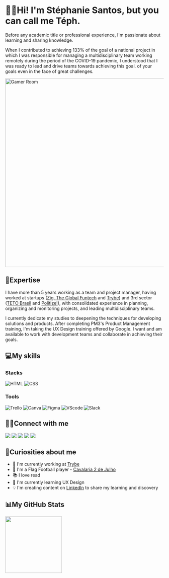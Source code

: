# 👋🏼Hi! I'm Stéphanie Santos, but you can call me Téph.

Before any academic title or professional experience, I'm passionate about learning and sharing knowledge.

When I contributed to achieving 133% of the goal of a national project in which I was responsible for managing a multidisciplinary team working remotely during the period of the COVID-19 pandemic, I understood that I was ready to lead and drive teams towards achieving this goal. of your goals even in the face of great challenges.

<div align="left">
  <img src="https://media.giphy.com/media/v1.Y2lkPTc5MGI3NjExb2ZzcHlidzB1a2h5cG9jZGJvdW4zOGxlbDRycGg3enRneG5tcmw5ayZlcD12MV9pbnRlcm5hbF9naWZfYnlfaWQmY3Q9Zw/VeBeB9rR524RW/giphy.gif" width="600" alt="Gamer Room">  
</div>

## 🚀Expertise

I have more than 5 years working as a team and project manager, having worked at startups ([Zig. The Global Funtech](https://zig.fun/) and [Trybe](https://www.betrybe.com/)) and 3rd sector ([TETO Brasil](https://teto.org.br/) and [Politize!](https://www.politize.com.br/)), with consolidated experience in planning, organizing and monitoring projects, and leading multidisciplinary teams.

I currently dedicate my studies to deepening the techniques for developing solutions and products. After completing PM3's Product Management training, I'm taking the UX Design training offered by Google. I want and am available to work with development teams and collaborate in achieving their goals.

## 💻My skills

### Stacks

![HTML](https://img.shields.io/badge/HTML-239120?style=for-the-badge&logo=html5&logoColor=white) ![CSS](https://img.shields.io/badge/CSS-239120?&style=for-the-badge&logo=css3&logoColor=white)

### Tools

![Trello](https://img.shields.io/badge/Trello-0052CC?style=for-the-badge&logo=trello&logoColor=white) ![Canva](https://img.shields.io/badge/Canva-%2300C4CC.svg?&style=for-the-badge&logo=Canva&logoColor=white) ![Figma](https://img.shields.io/badge/Figma-F24E1E?style=for-the-badge&logo=figma&logoColor=white) ![VScode](https://img.shields.io/badge/vscode-4285F4?style=for-the-badge&logo=vscode&logoColor=white) ![Slack](https://img.shields.io/badge/Slack-4A154B?style=for-the-badge&logo=slack&logoColor=white)

## 🤝🏻Connect with me

<div>
  <a href="https://www.goodreads.com/user/show/161335548-st-phanie-santos" target="_blank"><img src="https://img.shields.io/badge/Goodreads-372213?style=for-the-badge&logo=goodreads&logoColor=white" target="_blank"></a>
  <a href="https://medium.com/@stephaniemmoraes" target="_blank"><img src="https://img.shields.io/badge/Medium-12100E?style=for-the-badge&logo=medium&logoColor=white" target="_blank"></a>
  <a href="https://www.linkedin.com/in/stephaniemoraes" target="_blank"><img src="https://img.shields.io/badge/LinkedIn-0077B5?style=for-the-badge&logo=linkedin&logoColor=white" target="_blank"></a>
  <a href="https://www.instagram.com/stephanie.mmoraes" target="_blank"><img src="https://img.shields.io/badge/-Instagram-%23E4405F?style=for-the-badge&logo=instagram&logoColor=white" target="_blank"></a>
  <a href="https://www.youtube.com/channel/UCt2f81ShocCJRyivwqxDD6w" target="_blank"><img src="https://img.shields.io/badge/YouTube-FF0000?style=for-the-badge&logo=youtube&logoColor=white" target="_blank"></a>
</div>

## 🔎Curiosities about me

* 💼 I'm currently working at [Trybe](https://www.betrybe.com/)
* 🏈 I'm a Flag Football player - [Cavalaria 2 de Julho](https://www.instagram.com/cavalariafa/)
* 📚 I love read
* 🌱 I'm currently learning UX Design
* 💡 I'm creating content on [LinkedIn](https://www.linkedin.com/in/stephaniemoraes/) to share my learning and discovery

## 📊My GitHub Stats

<div>
  <a href="https://github.com/stephaniemoraes">
  <img height="180em" src="https://github-readme-stats.vercel.app/api?username=stephaniemoraes&show_icons=true&theme=tokyonight&include_all_commits=true&count_private=true"/>
</div>


